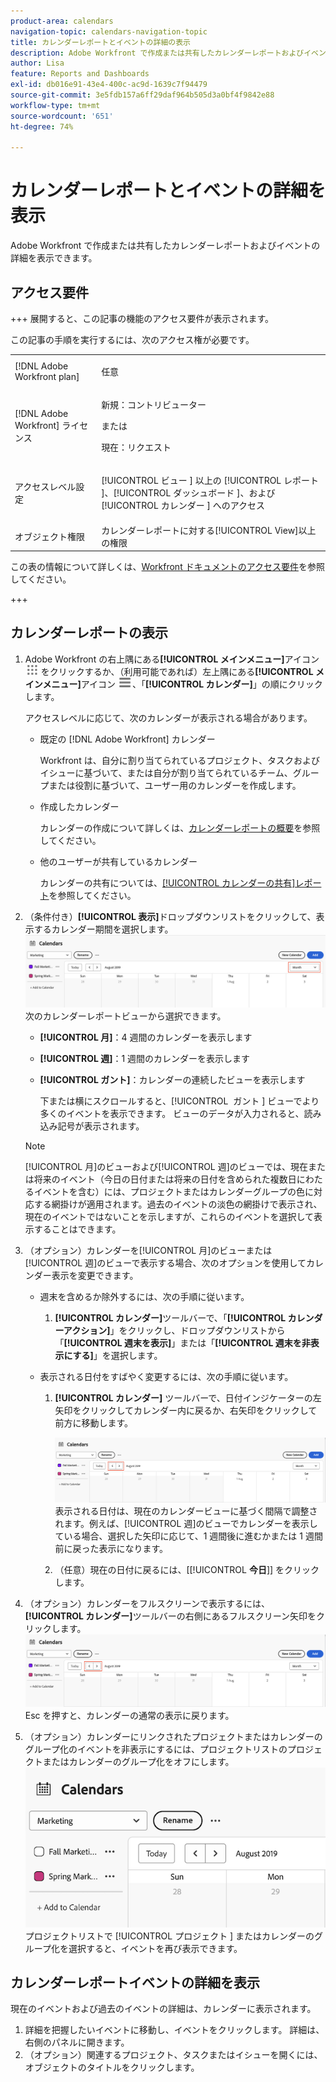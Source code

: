 ```yaml
---
product-area: calendars
navigation-topic: calendars-navigation-topic
title: カレンダーレポートとイベントの詳細の表示
description: Adobe Workfront で作成または共有したカレンダーレポートおよびイベントの詳細を表示できます。
author: Lisa
feature: Reports and Dashboards
exl-id: db016e91-43e4-400c-ac9d-1639c7f94479
source-git-commit: 3e5fdb157a6ff29daf964b505d3a0bf4f9842e88
workflow-type: tm+mt
source-wordcount: '651'
ht-degree: 74%

---
```


# カレンダーレポートとイベントの詳細を表示

Adobe Workfront で作成または共有したカレンダーレポートおよびイベントの詳細を表示できます。

## アクセス要件

+++ 展開すると、この記事の機能のアクセス要件が表示されます。

この記事の手順を実行するには、次のアクセス権が必要です。

<table style="table-layout:auto"> 
 <col> 
 </col> 
 <col> 
 </col> 
 <tbody> 
  <tr> 
   <td role="rowheader">[!DNL Adobe Workfront plan]</td> 
   <td> <p>任意</p> </td> 
  </tr> 
  <tr> 
   <td role="rowheader">[!DNL Adobe Workfront] ライセンス</td> 
   <td><p>新規：コントリビューター</p>
       <p>または</p>
       <p>現在：リクエスト</p></td> 
  </tr> 
  <tr> 
   <td role="rowheader">アクセスレベル設定</td> 
   <td> <p>[!UICONTROL ビュー &#x200B;] 以上の [!UICONTROL レポート &#x200B;]、[!UICONTROL ダッシュボード &#x200B;]、および [!UICONTROL カレンダー &#x200B;] へのアクセス</p></td> 
  </tr> 
  <tr> 
   <td role="rowheader">オブジェクト権限</td> 
   <td>カレンダーレポートに対する[!UICONTROL View]以上の権限</td> 
  </tr> 
 </tbody> 
</table>

この表の情報について詳しくは、[Workfront ドキュメントのアクセス要件](/help/quicksilver/administration-and-setup/add-users/access-levels-and-object-permissions/access-level-requirements-in-documentation.md)を参照してください。

+++

## カレンダーレポートの表示

<!--{{step1-to-calendars}}-->

1. Adobe Workfront の右上隅にある&#x200B;**[!UICONTROL メインメニュー]**&#x200B;アイコン ![メインメニュー](/help/_includes/assets/main-menu-icon.png) をクリックするか、（利用可能であれば）左上隅にある&#x200B;**[!UICONTROL メインメニュー]**&#x200B;アイコン ![メインメニュー](/help/_includes/assets/main-menu-icon-left-nav.png)、「**[!UICONTROL カレンダー]**」の順にクリックします。

   アクセスレベルに応じて、次のカレンダーが表示される場合があります。

   * 既定の [!DNL Adobe Workfront] カレンダー

     Workfront は、自分に割り当てられているプロジェクト、タスクおよびイシューに基づいて、または自分が割り当てられているチーム、グループまたは役割に基づいて、ユーザー用のカレンダーを作成します。

   * 作成したカレンダー

     カレンダーの作成について詳しくは、[カレンダーレポートの概要](../../../reports-and-dashboards/reports/calendars/calendar-reports-overview.md)を参照してください。

   * 他のユーザーが共有しているカレンダー

     カレンダーの共有については、[[!UICONTROL カレンダーの共有]レポート](../../../reports-and-dashboards/reports/calendars/share-a-calendar-report.md)を参照してください。

1. （条件付き）**[!UICONTROL 表示]**&#x200B;ドロップダウンリストをクリックして、表示するカレンダー期間を選択します。
   ![ カレンダー期間 ](assets/view-menu-calendar-report-350x189.png)
次のカレンダーレポートビューから選択できます。

   * **[!UICONTROL 月]**：4 週間のカレンダーを表示します
   * **[!UICONTROL 週]**：1 週間のカレンダーを表示します
   * **[!UICONTROL ガント]**：カレンダーの連続したビューを表示します

     下または横にスクロールすると、[!UICONTROL &#x200B; ガント &#x200B;] ビューでより多くのイベントを表示できます。 ビューのデータが入力されると、読み込み記号が表示されます。

   >[!NOTE]
   >
   >[!UICONTROL 月]のビューおよび[!UICONTROL 週]のビューでは、現在または将来のイベント（今日の日付または将来の日付を含められた複数日にわたるイベントを含む）には、プロジェクトまたはカレンダーグループの色に対応する網掛けが適用されます。過去のイベントの淡色の網掛けで表示され、現在のイベントではないことを示しますが、これらのイベントを選択して表示することはできます。

1. （オプション）カレンダーを[!UICONTROL 月]のビューまたは[!UICONTROL 週]のビューで表示する場合、次のオプションを使用してカレンダー表示を変更できます。

   * 週末を含めるか除外するには、次の手順に従います。

      1. **[!UICONTROL カレンダー]**&#x200B;ツールバーで、「**[!UICONTROL カレンダーアクション]**」をクリックし、ドロップダウンリストから「**[!UICONTROL 週末を表示]**」または「**[!UICONTROL 週末を非表示にする]**」を選択します。

   * 表示される日付をすばやく変更するには、次の手順に従います。

      1. **[!UICONTROL カレンダー]** ツールバーで、日付インジケーターの左矢印をクリックしてカレンダー内に戻るか、右矢印をクリックして前方に移動します。

         ![矢印をクリックして日付を変更](assets/click-arrows-to-change-dates-calendar-report.png)\
         表示される日付は、現在のカレンダービューに基づく間隔で調整されます。例えば、[!UICONTROL 週]のビューでカレンダーを表示している場合、選択した矢印に応じて、1 週間後に進むかまたは 1 週間前に戻った表示になります。

      1. （任意）現在の日付に戻るには、[[!UICONTROL **今日**]] をクリックします。


1. （オプション）カレンダーをフルスクリーンで表示するには、**[!UICONTROL カレンダー]**&#x200B;ツールバーの右側にあるフルスクリーン矢印をクリックします。
   ![矢印をクリックして日付を変更](assets/click-arrows-to-change-dates-calendar-report.png)\
   Esc を押すと、カレンダーの通常の表示に戻ります。

1. （オプション）カレンダーにリンクされたプロジェクトまたはカレンダーのグループ化のイベントを非表示にするには、プロジェクトリストのプロジェクトまたはカレンダーのグループ化をオフにします。
   ![ イベントを非表示 ](assets/hide-events-for-project-or-cal-grouping.png)
プロジェクトリストで [!UICONTROL &#x200B; プロジェクト &#x200B;] またはカレンダーのグループ化を選択すると、イベントを再び表示できます。

## カレンダーレポートイベントの詳細を表示

現在のイベントおよび過去のイベントの詳細は、カレンダーに表示されます。

1. 詳細を把握したいイベントに移動し、イベントをクリックします。 詳細は、右側のパネルに開きます。
1. （オプション）関連するプロジェクト、タスクまたはイシューを開くには、オブジェクトのタイトルをクリックします。
